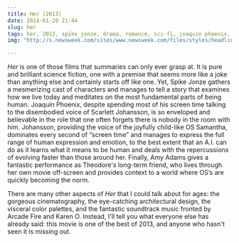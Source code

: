 ```yaml
---
title: Her (2013)
date: 2014-01-20 21:44 
slug: her
tags: her, 2013, spike jonze, drama, romance, sci-fi, joaquin phoenix, amy adams, scarlett johansson
img: "http://s.newsweek.com/sites/www.newsweek.com/files/styles/headline/public/2014/01/16/her-movie.jpg"

---
```


_Her_ is one of those films that summaries can only ever grasp at. It is pure and brilliant science fiction, one with a premise that seems more like a joke than anything else and certainly starts off like one. Yet, Spike Jonze gathers a mesmerizing cast of characters and manages to tell a story that examines how we live today and meditates on the most fundamental parts of being human. Joaquin Phoenix, despite spending most of his screen time talking to the disembodied voice of Scarlett Johansson, is so enveloped and believable in the role that one often forgets there is nobody in the room with him. Johansson, providing the voice of the joyfully child-like OS Samantha, dominates every second of “screen time” and manages to express the full range of human expression and emotion, to the best extent that an A.I. can do as it learns what it means to be human and deals with the repercussions of evolving faster than those around her. Finally, Amy Adams gives a fantastic performance as Theodore's long-term friend, who lives through her own movie off-screen and provides context to a world where OS’s are quickly becoming the norm.

There are many other aspects of _Her_ that I could talk about for ages: the gorgeous cinematography, the eye-catching architectural design, the visceral color palettes, and the fantastic soundtrack music fronted by Arcade Fire and Karen O. Instead, I'll tell you what everyone else has already said: this movie is one of the best of 2013, and anyone who hasn't seen it is missing out.